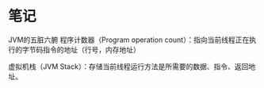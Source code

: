 # 笔记


JVM的五脏六腑
程序计数器（Program operation count）：指向当前线程正在执行的字节码指令的地址（行号，内存地址）

虚拟机栈（JVM Stack）：存储当前线程运行方法是所需要的数据、指令、返回地址。


